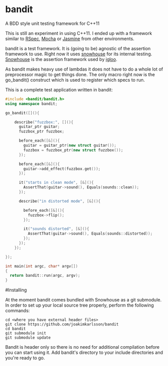 bandit
======

A BDD style unit testing framework for C++11

This is still an experiment in using C++11. I ended up with a framework similar
to [RSpec](https://github.com/joakimkarlsson/snowhouse.git), [Mocha](http://visionmedia.github.io/mocha/) or [Jasmine](http://pivotal.github.io/jasmine/) from other environments.

bandit is a test framework. It is (going to be) agnostic of the assertion 
framework to use. Right now it uses [snowhouse](https://github.com/joakimkarlsson/snowhouse) for its internal testing. [Snowhouse](https://github.com/joakimkarlsson/snowhouse) is the assertion framework used by [igloo](https://github.com/joakimkarlsson/igloo).

As bandit makes heavy use of lambdas it does not have to do a whole lot of preprocessor magic to get things done. The only macro
right now is the go_bandit() construct which is used to register which specs to run.

This is a complete test application written in bandit:

```cpp
#include <bandit/bandit.h>
using namespace bandit;

go_bandit([](){

    describe("fuzzbox:", [](){
      guitar_ptr guitar;
      fuzzbox_ptr fuzzbox;

      before_each([&](){
        guitar = guitar_ptr(new struct guitar());
        fuzzbox = fuzzbox_ptr(new struct fuzzbox());
      });

      before_each([&](){
        guitar->add_effect(fuzzbox.get());
      });

      it("starts in clean mode", [&](){
        AssertThat(guitar->sound(), Equals(sounds::clean));
      });

      describe("in distorted mode", [&](){

        before_each([&](){
          fuzzbox->flip();
        });

        it("sounds distorted", [&](){
          AssertThat(guitar->sound(), Equals(sounds::distorted));
        });
      });
    });

});

int main(int argc, char* argv[])
{
  return bandit::run(argc, argv);
}
```

#Installing

At the moment bandit comes bundled with Snowhouse as a git submodule. In order to set up your local 
source tree properly, perform the following commands:

```
cd <where you have external header files>
git clone https://github.com/joakimkarlsson/bandit
cd bandit
git submodule init
git submodule update
```

Bandit is header only so there is no need for additional compilation before you can start using it. 
Add bandit's directory to your include directories and you're ready to go.
